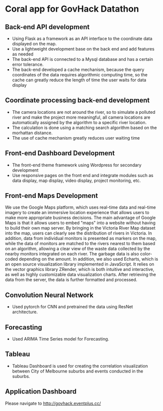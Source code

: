 # Coral app for GovHack Datathon 

## Back-end API development
- Using Flask as a framework as an API interface to the coordinate data displayed on the map.
- Use a lightweight development base on the back end and add features as needed
- The back-end API is connected to a Mysql database and has a certain error tolerance.
- The back-end developed a cache mechanism, because the query coordinates of the data requires algorithmic computing time, so the cache can greatly reduce the length of time the user waits for data display

## Coordinate processing back-end development
- The camera locations are not around the river, so to simulate a polluted river and make the project more meaningful, all camera locations are automatically assigned by the algorithm to a specific river location.
- The calculation is done using a matching search algorithm based on the morhattan distance.
- The use of cache mechanism greatly reduces user waiting time

## Front-end Dashboard Development
- The front-end theme framework using Wordpress for secondary development
- Use responsive pages on the front end and integrate modules such as data display, map display, video display, project monitoring, etc.

## Front-end Maps Development
We use the Google Maps platform, which uses real-time data and real-time imagery to create an immersive location experience that allows users to make more appropriate business decisions. The main advantage of Google Maps is that it allows users to embed "maps" into a website without having to build their own map server. By bringing in the Victoria River Map dataset into the map, users can clearly see the distribution of rivers in Victoria. In addition, data from individual monitors is presented as markers on the map, while the data of monitors are matched to the rivers nearest to them based on an algorithm, allowing a clear view of the waste data collected by the nearby monitors integrated on each river. The garbage data is also color-coded depending on the amount.
In addition, we also used Echarts, which is an open source visualization library implemented in JavaScript. It relies on the vector graphics library ZRender, which is both intuitive and interactive, as well as highly customizable data visualization charts. After retrieving the data from the server, the data is further formatted and processed.

## Convolution Neural Network
- Used pytorch for CNN and pretrained the data using ResNet architecture.

## Forecasting
- Used ARIMA Time Series model for Forecasting.

## Tableau 
- Tableau Dashboard is used for creating the correlation visualization between City of Melbourne suburbs and events conducted in the suburbs.

## Application Dashboard
Please navigate to http://govhack.eventplus.cc/
